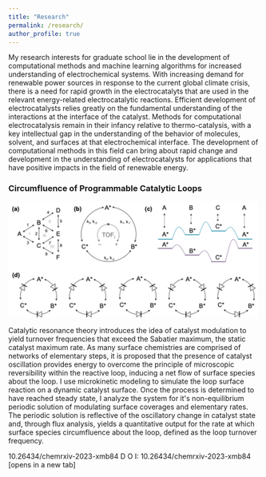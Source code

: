 ```yaml
---
title: "Research"
permalink: /research/
author_profile: true
---
```

My research interests for graduate school lie in the development of computational methods and machine learning algorithms for increased understanding of electrochemical systems. With increasing demand for renewable power sources in response to the current global climate crisis, there is a need for rapid growth in the electrocatalyts that are used in the relevant energy-related electrocatalytic reactions. Efficient development of electrocatalysts relies greatly on the fundamental understanding of the interactions at the interface of the catalyst. Methods for computational electrocatalysis remain in their infancy relative to thermo-catalysis, with a key intellectual gap in the understanding of the behavior of molecules, solvent, and surfaces at that electrochemical interface. The development of computational methods in this field can bring about rapid change and development in the understanding of electrocatalysts for applications that have positive impacts in the field of renewable energy.

### Circumfluence of Programmable Catalytic Loops

<img src="/images/LoopDynamics.png" alt="" width="500"/>

Catalytic resonance theory introduces the idea of catalyst modulation to yield turnover frequencies that exceed the Sabatier maximum, the static catalyst maximum rate. As many surface chemistries are comprised of networks of elementary steps, it is proposed that the presence of catalyst oscillation provides energy to overcome the principle of microscopic reversibility within the reactive loop, inducing a net flow of surface species about the loop. I use microkinetic modeling to simulate the loop surface reaction on a dynamic catalyst surface. Once the process is determined to have reached steady state, I analyze the system for it's non-equilibrium periodic solution of modulating surface coverages and elementary rates. The periodic solution is reflective of the oscillatory change in catalyst state and, through flux analysis, yields a quantitative output for the rate at which surface species circumfluence about the loop, defined as the loop turnover frequency. 

10.26434/chemrxiv-2023-xmb84 D O I: 10.26434/chemrxiv-2023-xmb84 [opens in a new tab]